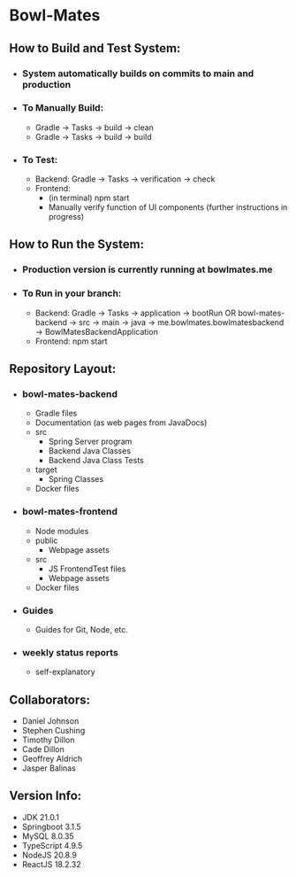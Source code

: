 # Bowl-Mates 

## How to Build and Test System:
* ### System automatically builds on commits to main and production
* ### To Manually Build:
  * Gradle -> Tasks -> build -> clean
  * Gradle -> Tasks -> build -> build
* ### To Test:
  * Backend: Gradle -> Tasks -> verification -> check
  * Frontend:
    * (in terminal) npm start
    * Manually verify function of UI components (further instructions in progress)

## How to Run the System:
* ### Production version is currently running at bowlmates.me
* ### To Run in your branch:
  * Backend: Gradle -> Tasks -> application -> bootRun
        OR bowl-mates-backend -> src -> main -> java -> me.bowlmates.bowlmatesbackend -> BowlMatesBackendApplication
  * Frontend: npm start

## Repository Layout:
* ### bowl-mates-backend
  * Gradle files
  * Documentation (as web pages from JavaDocs)
  * src
    * Spring Server program
    * Backend Java Classes
    * Backend Java Class Tests
  * target
    * Spring Classes
  * Docker files
* ### bowl-mates-frontend
  * Node modules
  * public
    * Webpage assets
  * src
    * JS FrontendTest files
    * Webpage assets
  * Docker files
* ### Guides
  * Guides for Git, Node, etc.
* ### weekly status reports
  * self-explanatory

## Collaborators:

* Daniel Johnson
* Stephen Cushing
* Timothy Dillon
* Cade Dillon
* Geoffrey Aldrich
* Jasper Balinas

## Version Info:

  * JDK 21.0.1
  * Springboot 3.1.5
  * MySQL 8.0.35
  * TypeScript 4.9.5
  * NodeJS 20.8.9
  * ReactJS 18.2.32
